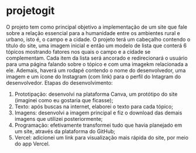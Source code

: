 # projetogit
O projeto tem como principal objetivo a implementação de um site que fale sobre a relação essencial para a humanidade entre os ambientes rural e urbano, isto é, o campo e a cidade.
O projeto terá um cabeçalho contendo o título do site, uma imagem inicial e então um modelo de lista que conterá 6 tópicos mostrando fatores nos quais o campo e a cidade se complementam. Cada item da lista será ancorado e redirecionará o usuário para uma página falando sobre o tópico e com uma imagekm relacionada a ele. Ademais, haverá um rodapé contendo o nome do desenvolvedor, uma imagem e um ícone do Instagram (com link) para o perfil do Intagram do desenvolvedor.
Etapas do desenvolvimento: 
1. Prototipação: desenvolvi na plataforma Canva, um protótipo do site (imaginei como eu gostaria que ficasse);
2. Texto: após buscas na internet, elaborei o texto para cada tópico;
3. Imagens: desenvolvi a imagem principal e fiz o download das demais imagens que utilizei posteriormente;
4. Programação: efetivamente transformei tudo que havia planejado em um site, através da plataforma do GitHub;
5. Vercel: adicionei um link para visualização mais rápida do site, por meio do app Vercel.